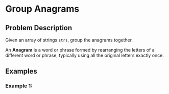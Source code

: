 # Group Anagrams

## Problem Description

Given an array of strings `strs`, group the anagrams together.

An **Anagram** is a word or phrase formed by rearranging the letters of a different word or phrase, typically using all the original letters exactly once.

## Examples

### Example 1:
